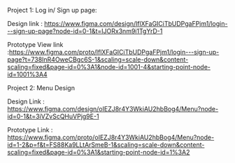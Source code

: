 Project 1: Log in/ Sign up page:

Design link : https://www.figma.com/design/lflXFaGICiTbUDPgaFPjm1/login---sign-up-page?node-id=0-1&t=IJORx3nm9i1TgYrD-1

Prototype View link :https://www.figma.com/proto/lflXFaGICiTbUDPgaFPjm1/login---sign-up-page?t=738InR4OweCBgc6S-1&scaling=scale-down&content-scaling=fixed&page-id=0%3A1&node-id=1001-4&starting-point-node-id=1001%3A4

Project 2: Menu Design

Design Link :
https://www.figma.com/design/oIEZJ8r4Y3WkiAU2hbBog4/Menu?node-id=0-1&t=3iVZvScQHuVPjg9E-1

Prototype Link : 
https://www.figma.com/proto/oIEZJ8r4Y3WkiAU2hbBog4/Menu?node-id=1-2&p=f&t=FS88Ka9LLtArSmeB-1&scaling=scale-down&content-scaling=fixed&page-id=0%3A1&starting-point-node-id=1%3A2
